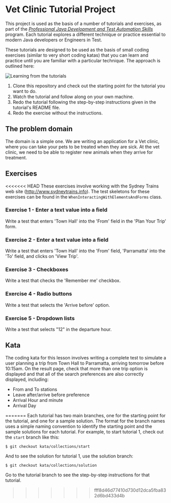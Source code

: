 # Vet Clinic Tutorial Project

This project is used as the basis of a number of tutorials and exercises, as part of the *[Professional Java Development and Test Automation Skills](http://serenitydojo.teachable.com/p/professional-java-development-skills])* program. Each tutorial explores a different technique or practice essential to modern Java developers or Engineers in Test. 

These tutorials are designed to be used as the basis of small coding exercises (similar to very short coding katas) that you can learn and practice until you are familiar with a particular technique. The approach is outlined here:

![Learning from the tutorials](src/documentation/images/tutorial-process.png)

1. Clone this repository and check out the starting point for the tutorial you want to do.
2. Watch the tutorial and follow along on your own machine.
3. Redo the tutorial following the step-by-step instructions given in the tutorial's README file.
4. Redo the exercise without the instructions.

## The problem domain

The domain is a simple one. We are writing an application for a Vet clinic, where you can take your pets to be treated when they are sick. At the vet clinic, we need to be able to register new animals when they arrive for treatment.

## Exercises

<<<<<<< HEAD
These exercises involve working with the Sydney Trains web site (http://www.sydneytrains.info). 
The test skeletons for these exercises can be found in the `WhenInteractingWithElementsAndForms` class.

### Exercise 1 - Enter a text value into a field

Write a test that enters 'Town Hall' into the 'From' field in the 'Plan Your Trip' form.

### Exercise 2 - Enter a text value into a field

Write a test that enters 'Town Hall' into the 'From' field, 'Parramatta' into the 'To' field, and clicks on 'View Trip'.

### Exercise 3 - Checkboxes

Write a test that checks the 'Remember me' checkbox.

### Exercise 4 - Radio buttons

Write a test that selects the 'Arrive before' option.

### Exercise 5 - Dropdown lists

Write a test that selects "12" in the departure hour.


## Kata

The coding kata for this lesson involves writing a complete test to simulate a user planning a trip from Town Hall to Parramatta, 
arriving tomorrow before 10:15am. On the result page, check that more than one trip option is displayed and that all of the 
search preferences are also correctly displayed, including:
   - From and To stations
   - Leave after/arrive before preference
   - Arrival Hour and minute
   - Arrival Day
    
    
=======
Each tutorial has two main branches, one for the starting point for the tutorial, and one for a sample solution. The format for the branch names uses a simple naming convention to identify the starting point and the sample solutions for each tutorial. For example, to start tutorial 1, check out the `start` branch like this:
```
$ git checkout kata/collections/start
```

And to see the solution for tutorial 1, use the solution branch:
```
$ git checkout kata/collections/solution
```

Go to the tutorial branch to see the step-by-step instructions for that tutorial.
>>>>>>> fff8d46d77410d730d12dca5fba832d6bd433d4b
